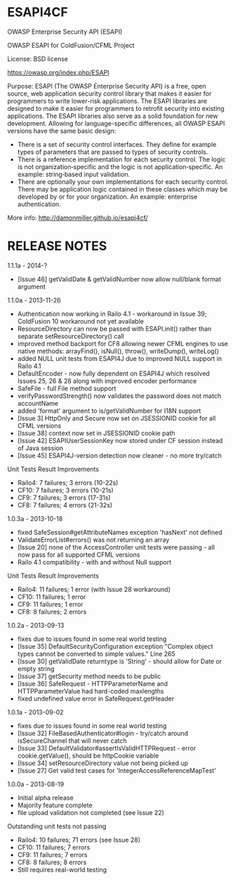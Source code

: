ESAPI4CF
========
OWASP Enterprise Security API (ESAPI)

OWASP ESAPI for ColdFusion/CFML Project

License: BSD license

https://owasp.org/index.php/ESAPI


Purpose: ESAPI (The OWASP Enterprise Security API) is a free, open source, web application security control library that makes it easier for programmers to write lower-risk applications. The ESAPI libraries are designed to make it easier for programmers to retrofit security into existing applications. The ESAPI libraries also serve as a solid foundation for new development. Allowing for language-specific differences, all OWASP ESAPI versions have the same basic design:
- There is a set of security control interfaces. They define for example types of parameters that are passed to types of security controls.
- There is a reference implementation for each security control. The logic is not organization‐specific and the logic is not application‐specific. An example: string‐based input validation.
- There are optionally your own implementations for each security control. There may be application logic contained in these classes which may be developed by or for your organization. An example: enterprise authentication.

More info: http://damonmiller.github.io/esapi4cf/


RELEASE NOTES
=============
1.1.1a - 2014-?
- [Issue 46] getValidDate & getValidNumber now allow null/blank format argument

1.1.0a - 2013-11-26
- Authentication now working in Railo 4.1 - workaround in Issue 39; ColdFusion 10 workaround not yet available
- ResourceDirectory can now be passed with ESAPI.init() rather than separate setResourceDirectory() call
- improved method backport for CF8 allowing newer CFML engines to use native methods: arrayFind(), isNull(), throw(), writeDump(), writeLog()
- added NULL unit tests from ESAPI4J due to improved NULL support in Railo 4.1 
- DefaultEncoder - now fully dependent on ESAPI4J which resolved Issues 25, 26 & 28 along with improved encoder performance
- SafeFile - full File method support
- verifyPasswordStrength() now validates the password does not match accountName
- added 'format' argument to is/getValidNumber for I18N support
- [Issue 3] HttpOnly and Secure now set on JSESSIONID cookie for all CFML versions
- [Issue 38] context now set in JSESSIONID cookie path
- [Issue 42] ESAPIUserSessionKey now stored under CF session instead of Java session
- [Issue 45] ESAPI4J-version detection now cleaner - no more try/catch

Unit Tests Result Improvements
- Railo4: 7 failures; 3 errors (10-22s)
- CF10: 7 failures; 3 errors (10-21s)
- CF9: 7 failures; 3 errors (17-31s)
- CF8: 7 failures; 4 errors (21-32s)

1.0.3a - 2013-10-18
- fixed SafeSession#getAttributeNames exception 'hasNext' not defined
- ValidateErrorList#errors() was not returning an array
- [Issue 20] none of the AccessController unit tests were passing - all now pass for all supported CFML versions
- Railo 4.1 compatibility - with and without Null support

Unit Tests Result Improvements
- Railo4: 11 failures; 1 error (with Issue 28 workaround)
- CF10: 11 failures; 1 error
- CF9: 11 failures; 1 error
- CF8: 8 failures; 2 errors

1.0.2a - 2013-09-13
- fixes due to issues found in some real world testing
- [Issue 35] DefaultSecurityConfiguration exception "Complex object types cannot be converted to simple values." Line 265
- [Issue 30] getValidDate returntype is 'String' - should allow for Date or empty string
- [Issue 37] getSecurity method needs to be public
- [Issue 36] SafeRequest - HTTPParameterName and HTTPParameterValue had hard-coded maxlengths
- fixed undefined value error in SafeRequest.getHeader

1.0.1a - 2013-09-02
- fixes due to issues found in some real world testing
- [Issue 32] FileBasedAuthenticator#login - try/catch around isSecureChannel that will never catch
- [Issue 33] DefaultValidator#assertIsValidHTTPRequest - error cookie.getValue(), should be httpCookie variable
- [Issue 34] setResourceDirectory value not being picked up
- [Issue 27] Get valid test cases for 'IntegerAccessReferenceMapTest'

1.0.0a - 2013-08-19
- Initial alpha release
- Majority feature complete
- file upload validation not completed (see Issue 22)

Outstanding unit tests not passing
- Railo4: 10 failures; 71 errors (see Issue 28)
- CF10: 11 failures; 7 errors
- CF9: 11 failures; 7 errors
- CF8: 8 failures; 8 errors
- Still requires real-world testing
